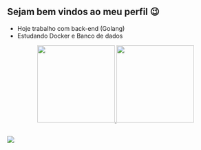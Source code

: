 ## Sejam bem vindos ao meu perfil 😉

- Hoje trabalho com back-end (Golang)
- Estudando Docker e Banco de dados
<!--
**duborgs/duborgs** is a ✨ _special_ ✨ repository because its `README.md` (this file) appears on your GitHub profile.

Here are some ideas to get you started:

- 🔭 I’m currently working on ...
- 🌱 I’m currently learning ...
- 👯 I’m looking to collaborate on ...
- 🤔 I’m looking for help with ...
- 💬 Ask me about ...
- 📫 How to reach me: ...
- 😄 Pronouns: ...
- ⚡ Fun fact: ...
-->

<div align="center">
  <a href="https://github.com/duborgs">
  <img height="180em" src="https://github-readme-stats.vercel.app/api?username=duborgs&show_icons=true&theme=github_dark&include_all_commits=true&count_private=true"/>
  <img height="180em" src="https://github-readme-stats.vercel.app/api/top-langs/?username=duborgs&layout=compact&langs_count=7&theme=github_dark"/>
</div>
 
  ##
 <div>
  <a href="www.linkedin.com/in/eduardoborges675" target="_blank"><img src="https://img.shields.io/badge/-LinkedIn-%230077B5?style=for-the-badge&logo=linkedin&logoColor=white" target="_blank"></a> 
 </div>
